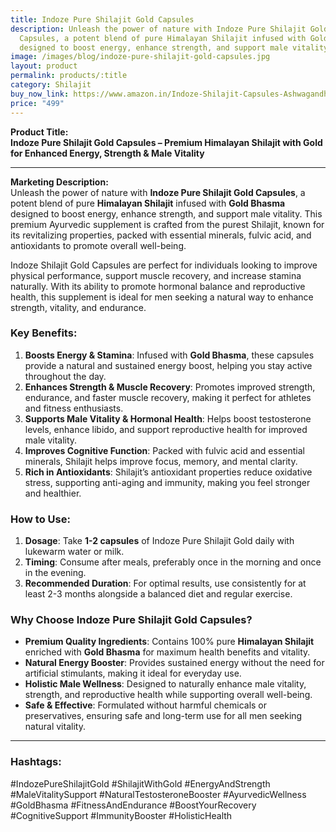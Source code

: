 ```yaml
---
title: Indoze Pure Shilajit Gold Capsules
description: Unleash the power of nature with Indoze Pure Shilajit Gold
  Capsules, a potent blend of pure Himalayan Shilajit infused with Gold Bhasma
  designed to boost energy, enhance strength, and support male vitality.
image: /images/blog/indoze-pure-shilajit-gold-capsules.jpg
layout: product
permalink: products/:title
category: Shilajit
buy_now_link: https://www.amazon.in/Indoze-Shilajit-Capsules-Ashwagandha-Ingredients/dp/B0D35QPP76/ref=sr_1_32?crid=1YY2DLXEMCWUZ&tag=ayushmonk-21
price: "499"
---
```

**Product Title:**  
**Indoze Pure Shilajit Gold Capsules – Premium Himalayan Shilajit with Gold for Enhanced Energy, Strength & Male Vitality**

---

**Marketing Description:**  
Unleash the power of nature with **Indoze Pure Shilajit Gold Capsules**, a potent blend of pure **Himalayan Shilajit** infused with **Gold Bhasma** designed to boost energy, enhance strength, and support male vitality. This premium Ayurvedic supplement is crafted from the purest Shilajit, known for its revitalizing properties, packed with essential minerals, fulvic acid, and antioxidants to promote overall well-being.

Indoze Shilajit Gold Capsules are perfect for individuals looking to improve physical performance, support muscle recovery, and increase stamina naturally. With its ability to promote hormonal balance and reproductive health, this supplement is ideal for men seeking a natural way to enhance strength, vitality, and endurance. 

### **Key Benefits**:
1. **Boosts Energy & Stamina**: Infused with **Gold Bhasma**, these capsules provide a natural and sustained energy boost, helping you stay active throughout the day.
2. **Enhances Strength & Muscle Recovery**: Promotes improved strength, endurance, and faster muscle recovery, making it perfect for athletes and fitness enthusiasts.
3. **Supports Male Vitality & Hormonal Health**: Helps boost testosterone levels, enhance libido, and support reproductive health for improved male vitality.
4. **Improves Cognitive Function**: Packed with fulvic acid and essential minerals, Shilajit helps improve focus, memory, and mental clarity.
5. **Rich in Antioxidants**: Shilajit’s antioxidant properties reduce oxidative stress, supporting anti-aging and immunity, making you feel stronger and healthier.

### **How to Use**:
1. **Dosage**: Take **1-2 capsules** of Indoze Pure Shilajit Gold daily with lukewarm water or milk.
2. **Timing**: Consume after meals, preferably once in the morning and once in the evening.
3. **Recommended Duration**: For optimal results, use consistently for at least 2-3 months alongside a balanced diet and regular exercise.

### **Why Choose Indoze Pure Shilajit Gold Capsules?**
- **Premium Quality Ingredients**: Contains 100% pure **Himalayan Shilajit** enriched with **Gold Bhasma** for maximum health benefits and vitality.
- **Natural Energy Booster**: Provides sustained energy without the need for artificial stimulants, making it ideal for everyday use.
- **Holistic Male Wellness**: Designed to naturally enhance male vitality, strength, and reproductive health while supporting overall well-being.
- **Safe & Effective**: Formulated without harmful chemicals or preservatives, ensuring safe and long-term use for all men seeking natural vitality.

---

### **Hashtags**:  
#IndozePureShilajitGold #ShilajitWithGold #EnergyAndStrength #MaleVitalitySupport #NaturalTestosteroneBooster #AyurvedicWellness #GoldBhasma #FitnessAndEndurance #BoostYourRecovery #CognitiveSupport #ImmunityBooster #HolisticHealth
